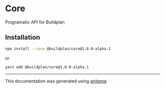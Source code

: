 # Core

Programatic API for Buildplan

## Installation

```bash
npm install --save @buildplan/core@1.0.0-alpha.1
```
or
```bash
yarn add @buildplan/core@1.0.0-alpha.1
```

---
This documentation was generated using [writeme](https://www.npmjs.com/package/@writeme/core)
